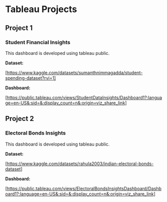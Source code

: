 # Tableau Projects

## Project 1
### Student Financial Insights

This dashboard is developed using tableau public.

**Dataset:**
  
[https://www.kaggle.com/datasets/sumanthnimmagadda/student-spending-dataset?rvi=1]

**Dashboard:**

[https://public.tableau.com/views/StudentDataInsights/Dashboard1?:language=en-US&:sid=&:display_count=n&:origin=viz_share_link]

## Project 2
### Electoral Bonds Insights

This dashboard is developed using tableau public.

**Dataset:**
  
[https://www.kaggle.com/datasets/rahula2003/indian-electoral-bonds-dataset]

**Dashboard:**

[https://public.tableau.com/views/ElectoralBondsInsightsDashboard/Dashboard1?:language=en-US&:sid=&:display_count=n&:origin=viz_share_link]

